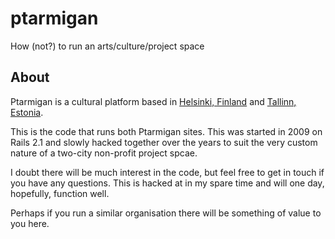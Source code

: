 ptarmigan
=========

How (not?) to run an arts/culture/project space

## About

Ptarmigan is a cultural platform based in [Helsinki, Finland](http://ptarmigan.fi) and [Tallinn, Estonia](http://ptarmigan.ee).

This is the code that runs both Ptarmigan sites. This was started in 2009 on Rails 2.1 and slowly hacked together over the years to suit the very custom nature of a two-city non-profit project spcae. 

I doubt there will be much interest in the code, but feel free to get in touch if you have any questions. This is hacked at in my spare time and will one day, hopefully, function well.

Perhaps if you run a similar organisation there will be something of value to you here.

